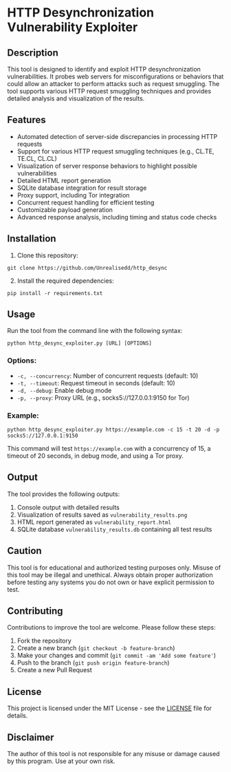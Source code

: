 # HTTP Desynchronization Vulnerability Exploiter

## Description

This tool is designed to identify and exploit HTTP desynchronization vulnerabilities. It probes web servers for misconfigurations or behaviors that could allow an attacker to perform attacks such as request smuggling. The tool supports various HTTP request smuggling techniques and provides detailed analysis and visualization of the results.

## Features

- Automated detection of server-side discrepancies in processing HTTP requests
- Support for various HTTP request smuggling techniques (e.g., CL.TE, TE.CL, CL.CL)
- Visualization of server response behaviors to highlight possible vulnerabilities
- Detailed HTML report generation
- SQLite database integration for result storage
- Proxy support, including Tor integration
- Concurrent request handling for efficient testing
- Customizable payload generation
- Advanced response analysis, including timing and status code checks

## Installation

1. Clone this repository:
 ```
git clone https://github.com/Unrealisedd/http_desync
 ```
2. Install the required dependencies:
```
pip install -r requirements.txt
```

## Usage

Run the tool from the command line with the following syntax:
```
python http_desync_exploiter.py [URL] [OPTIONS]
```

### Options:

- `-c, --concurrency`: Number of concurrent requests (default: 10)
- `-t, --timeout`: Request timeout in seconds (default: 10)
- `-d, --debug`: Enable debug mode
- `-p, --proxy`: Proxy URL (e.g., socks5://127.0.0.1:9150 for Tor)

### Example:
```
python http_desync_exploiter.py https://example.com -c 15 -t 20 -d -p socks5://127.0.0.1:9150
```

This command will test `https://example.com` with a concurrency of 15, a timeout of 20 seconds, in debug mode, and using a Tor proxy.

## Output

The tool provides the following outputs:

1. Console output with detailed results
2. Visualization of results saved as `vulnerability_results.png`
3. HTML report generated as `vulnerability_report.html`
4. SQLite database `vulnerability_results.db` containing all test results

## Caution

This tool is for educational and authorized testing purposes only. Misuse of this tool may be illegal and unethical. Always obtain proper authorization before testing any systems you do not own or have explicit permission to test.

## Contributing

Contributions to improve the tool are welcome. Please follow these steps:

1. Fork the repository
2. Create a new branch (`git checkout -b feature-branch`)
3. Make your changes and commit (`git commit -am 'Add some feature'`)
4. Push to the branch (`git push origin feature-branch`)
5. Create a new Pull Request

## License

This project is licensed under the MIT License - see the [LICENSE](LICENSE) file for details.

## Disclaimer

The author of this tool is not responsible for any misuse or damage caused by this program. Use at your own risk.
